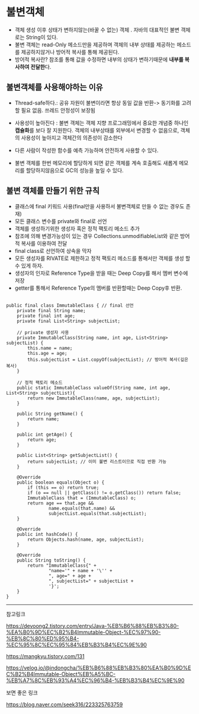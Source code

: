 # 불변객체
- 객체 생성 이후 상태가 변하지않는(바꿀 수 없는) 객체 . 자바의 대표적인 불변 객체로는 String이 있다.
- 불변 객체는 read-Only 메소드만을 제공하며 객체의 내부 상태를 제공하는 메소드를 제공하지않거나 방어적 복사를 통해 제공된다. 
- 방어적 복사란? 참조를 통해 값을 수정하면 내부의 상태가 변하기때문에 **내부를 복사하여 전달한**다.

## 불변객체를 사용해야하는 이유

- Thread-safe하다.: 공유 자원이 불변이라면 항상 동일 값을 반환-> 동기화를 고려할 필요 없음. 쓰레드 안정성이 보장됨
- 사용성이 높아진다 : 불변 객체는 객체 지향 프로그래밍에서 중요한 개념중 하나인 **캡슐화**를 보다 잘 지원한다. 객체의 내부상태를 외부에서 변경할 수 없음으로, 객체의 사용성이 높아지고 객체간의 의존성이 감소한다

- 다른 사람이 작성한 함수를 예측 가능하며 안전하게 사용할 수 있다.
- 불변 객체를 한번 메모리에 할당하게 되면 같은 객체를 계속 호출해도 새롭게 메모리를 할당하지않음으로 GC의 성능을 높일 수 있다. 


## 불변 객체를 만들기 위한 규칙
- 클래스에 final 키워드 사용(final만을 사용하서 불변객체로 만들 수 없는 경우도 존재)
- 모든 클래스 변수를 private와 final로 선언
- 객체를 생성하기위한 생성자 혹은 정적 팩토리 메소드 추가
- 참조에 의해 변경가능성이 있는 경우 Collections.unmodifiableList와 같은 방어적 복사를 이용하여 전달
- final class로 선언하여 상속을 막자
- 모든 생성자를 RIVATE로 제한하고 정적 팩토리 메소드를 통해서만 객체를 생성 할수 있게 하자.
- 생성자의 인자로 Reference Type을 받을 때는 Deep Copy를 해서 멤버 변수에 저장
- getter를 통해서 Reference Type의 멤버를 반환할때는 Deep Copy후 반환.


```

public final class ImmutableClass { // final 선언
    private final String name;
    private final int age;
    private final List<String> subjectList;

    // private 생성자 사용
    private ImmutableClass(String name, int age, List<String> subjectList) {
        this.name = name;
        this.age = age;
        this.subjectList = List.copyOf(subjectList); // 방어적 복사(깊은 복사)
    }

    // 정적 팩토리 메소드
    public static ImmutableClass valueOf(String name, int age, List<String> subjectList){
        return new ImmutableClass(name, age, subjectList);
    }

    public String getName() {
        return name;
    }

    public int getAge() {
        return age;
    }

    public List<String> getSubjectList() {
        return subjectList; // 이미 불변 리스트이므로 직접 반환 가능
    }

    @Override
    public boolean equals(Object o) {
        if (this == o) return true;
        if (o == null || getClass() != o.getClass()) return false;
        ImmutableClass that = (ImmutableClass) o;
        return age == that.age &&
                name.equals(that.name) &&
                subjectList.equals(that.subjectList);
    }

    @Override
    public int hashCode() {
        return Objects.hash(name, age, subjectList);
    }

    @Override
    public String toString() {
        return "ImmutableClass{" +
                "name='" + name + '\'' +
                ", age=" + age +
                ", subjectList=" + subjectList +
                '}';
    }
}

```
----
참고링크 

https://devoong2.tistory.com/entry/Java-%EB%B6%88%EB%B3%80-%EA%B0%9D%EC%B2%B4Immutable-Object-%EC%97%90-%EB%8C%80%ED%95%B4-%EC%95%8C%EC%95%84%EB%B3%B4%EC%9E%90

https://mangkyu.tistory.com/131

https://velog.io/@indongcha/%EB%B6%88%EB%B3%80%EA%B0%9D%EC%B2%B4Immutable-Object%EB%A5%BC-%EB%A7%8C%EB%93%A4%EC%96%B4-%EB%B3%B4%EC%9E%90


보면 좋은 링크 

https://blog.naver.com/seek316/223325763759
